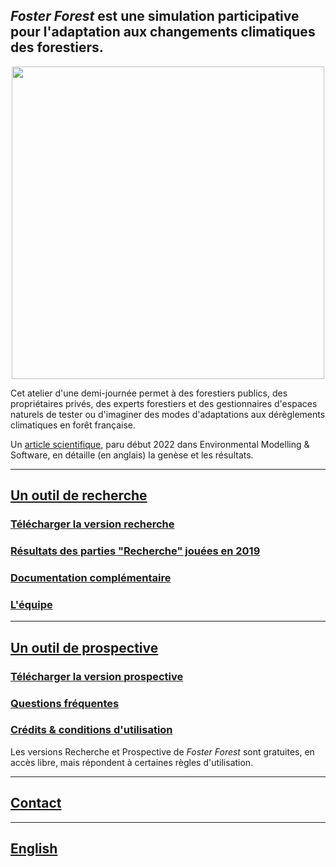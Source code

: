 ## _Foster Forest_ est une simulation participative pour l'adaptation aux changements climatiques des forestiers.
 
 
 
<p align="center">
  <img src="https://timotheefouqueray.github.io/fosterforest/images/FF-image-accueil-site.jpg" width="500" />
</p>
 
 
Cet atelier d'une demi-journée permet à des forestiers publics, des propriétaires privés, des experts forestiers et des gestionnaires d'espaces naturels de tester ou d'imaginer des modes d'adaptations aux dérèglements climatiques en forêt française.

Un [article scientifique](https://www.sciencedirect.com/science/article/abs/pii/S1364815222000445), paru début 2022 dans Environmental Modelling & Software, en détaille (en anglais) la genèse et les résultats.


***
## [Un outil de recherche](https://timotheefouqueray.github.io/fosterforest/recherche/recherche)
### [Télécharger la version recherche](https://timotheefouqueray.github.io/fosterforest/recherche/telecharger-recherche)
### [Résultats des parties "Recherche" jouées en 2019](https://timotheefouqueray.github.io/fosterforest/recherche/results-quelques-mots)
### [Documentation complémentaire](https://timotheefouqueray.github.io/fosterforest/recherche/documentation)
### [L'équipe](https://timotheefouqueray.github.io/fosterforest/home/equipe)

***
## [Un outil de prospective](https://timotheefouqueray.github.io/fosterforest/prospective/prospective)
### [Télécharger la version prospective](https://timotheefouqueray.github.io/fosterforest/prospective/telecharger-prospective)
### [Questions fréquentes](https://timotheefouqueray.github.io/fosterforest/prospective/FAQ)
### [Crédits & conditions d'utilisation](https://timotheefouqueray.github.io/fosterforest/home/credits-utilisation)
Les versions Recherche et Prospective de _Foster Forest_ sont gratuites, en accès libre, mais répondent à certaines règles d'utilisation.

***
## [Contact](https://timotheefouqueray.github.io/fosterforest/contact)

***
## [English](https://timotheefouqueray.github.io/fosterforest/english/home-eng)
